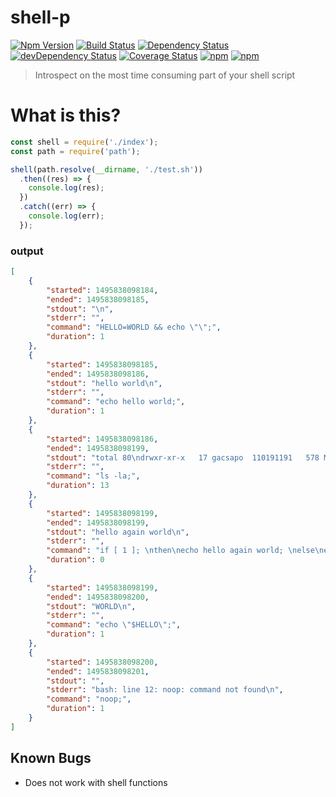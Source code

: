 # shell-p

[![Npm Version](https://img.shields.io/npm/v/shell-p.svg)](https://www.npmjs.com/package/shell-p)
[![Build Status](https://travis-ci.org/gabrielcsapo/shell-p.svg?branch=master)](https://travis-ci.org/gabrielcsapo/shell-p)
[![Dependency Status](https://david-dm.org/gabrielcsapo/shell-p.svg)](https://david-dm.org/gabrielcsapo/shell-p)
[![devDependency Status](https://david-dm.org/gabrielcsapo/shell-p/dev-status.svg)](https://david-dm.org/gabrielcsapo/shell-p#info=devDependencies)
[![Coverage Status](https://lcov-server.herokuapp.com/badge/github%2Ecom/gabrielcsapo/shell-p.svg)](https://lcov-server.herokuapp.com/coverage/github%2Ecom/gabrielcsapo/shell-p)
[![npm](https://img.shields.io/npm/dt/shell-p.svg?maxAge=2592000)]()
[![npm](https://img.shields.io/npm/dm/shell-p.svg?maxAge=2592000)]()

> Introspect on the most time consuming part of your shell script

# What is this?

```javascript
const shell = require('./index');
const path = require('path');

shell(path.resolve(__dirname, './test.sh'))
  .then((res) => {
    console.log(res);
  })
  .catch((err) => {
    console.log(err);
  });
```

### output

```json
[
    {
        "started": 1495838098184,
        "ended": 1495838098185,
        "stdout": "\n",
        "stderr": "",
        "command": "HELLO=WORLD && echo \"\";",
        "duration": 1
    },
    {
        "started": 1495838098185,
        "ended": 1495838098186,
        "stdout": "hello world\n",
        "stderr": "",
        "command": "echo hello world;",
        "duration": 1
    },
    {
        "started": 1495838098186,
        "ended": 1495838098199,
        "stdout": "total 80\ndrwxr-xr-x   17 gacsapo  110191191   578 May 26 15:33 .\ndrwxr-xr-x  124 gacsapo  110191191  4216 May 26 12:55 ..\n-rw-r--r--    1 gacsapo  110191191  6148 May 24 13:01 .DS_Store\n-rw-r--r--    1 gacsapo  110191191    34 May 23 10:16 .eslintignore\n-rw-r--r--    1 gacsapo  110191191    88 May 23 09:23 .eslintrc\ndrwxr-xr-x   14 gacsapo  110191191   476 May 26 15:34 .git\n-rw-r--r--    1 gacsapo  110191191    58 May 26 15:14 .gitignore\ndrwxr-xr-x    4 gacsapo  110191191   136 May 26 15:33 .nyc_output\n-rw-r--r--    1 gacsapo  110191191   284 May 23 10:11 .travis.yml\n-rw-r--r--    1 gacsapo  110191191    52 May 26 15:30 CHANGELOG.md\n-rw-r--r--    1 gacsapo  110191191  3099 May 23 10:14 README.md\ndrwxr-xr-x    4 gacsapo  110191191   136 May 23 10:51 coverage\n-rw-r--r--    1 gacsapo  110191191  1464 May 26 15:29 index.js\ndrwxr-xr-x    3 gacsapo  110191191   102 May 22 14:10 lib\ndrwxr-xr-x  292 gacsapo  110191191  9928 May 26 15:01 node_modules\n-rw-r--r--    1 gacsapo  110191191   494 May 26 15:29 package.json\ndrwxr-xr-x    4 gacsapo  110191191   136 May 23 10:43 test\n",
        "stderr": "",
        "command": "ls -la;",
        "duration": 13
    },
    {
        "started": 1495838098199,
        "ended": 1495838098199,
        "stdout": "hello again world\n",
        "stderr": "",
        "command": "if [ 1 ]; \nthen\necho hello again world; \nelse\necho nope; \nfi\n",
        "duration": 0
    },
    {
        "started": 1495838098199,
        "ended": 1495838098200,
        "stdout": "WORLD\n",
        "stderr": "",
        "command": "echo \"$HELLO\";",
        "duration": 1
    },
    {
        "started": 1495838098200,
        "ended": 1495838098201,
        "stdout": "",
        "stderr": "bash: line 12: noop: command not found\n",
        "command": "noop;",
        "duration": 1
    }
]
```

## Known Bugs

- Does not work with shell functions
